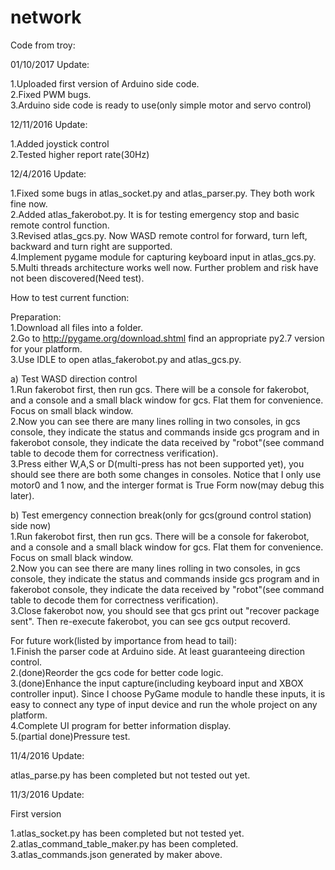 # network
Code from troy:</br>

01/10/2017 Update:</br>

1.Uploaded first version of Arduino side code.</br>
2.Fixed PWM bugs.</br>
3.Arduino side code is ready to use(only simple motor and servo control)</br>

12/11/2016 Update:</br>

1.Added joystick control</br>
2.Tested higher report rate(30Hz)</br>

12/4/2016 Update:</br>

1.Fixed some bugs in atlas_socket.py and atlas_parser.py. They both work fine now.</br>
2.Added atlas_fakerobot.py. It is for testing emergency stop and basic remote control function.</br>
3.Revised atlas_gcs.py. Now WASD remote control for forward, turn left, backward and turn right are supported.</br>
4.Implement pygame module for capturing keyboard input in atlas_gcs.py.</br>
5.Multi threads architecture works well now. Further problem and risk have not been discovered(Need test).</br>

How to test current function:

Preparation:</br>
1.Download all files into a folder.</br>
2.Go to http://pygame.org/download.shtml find an appropriate py2.7 version for your platform.</br>
3.Use IDLE to open atlas_fakerobot.py and atlas_gcs.py.</br>

a) Test WASD direction control</br>
1.Run fakerobot first, then run gcs. There will be a console for fakerobot, and a console and a small black window for gcs. Flat them for convenience. Focus on small black window.</br>
2.Now you can see there are many lines rolling in two consoles, in gcs console, they indicate the status and commands inside gcs program and in fakerobot console, they indicate the data received by "robot"(see command table to decode them for correctness verification).</br>
3.Press either W,A,S or D(multi-press has not been supported yet), you should see there are both some changes in consoles. Notice that I only use motor0 and 1 now, and the interger format is True Form now(may debug this later).</br>

b) Test emergency connection break(only for gcs(ground control station) side now)</br>
1.Run fakerobot first, then run gcs. There will be a console for fakerobot, and a console and a small black window for gcs. Flat them for convenience. Focus on small black window.</br>
2.Now you can see there are many lines rolling in two consoles, in gcs console, they indicate the status and commands inside gcs program and in fakerobot console, they indicate the data received by "robot"(see command table to decode them for correctness verification).</br>
3.Close fakerobot now, you should see that gcs print out "recover package sent". Then re-execute fakerobot, you can see gcs output recoverd.</br>

For future work(listed by importance from head to tail):</br>
1.Finish the parser code at Arduino side. At least guaranteeing direction control.</br>
2.(done)Reorder the gcs code for better code logic.</br>
3.(done)Enhance the input capture(including keyboard input and XBOX controller input). Since I choose PyGame module to handle these inputs, it is easy to connect any type of input device and run the whole project on any platform.</br>
4.Complete UI program for better information display.</br>
5.(partial done)Pressure test.</br>

11/4/2016 Update:</br>

atlas_parse.py has been completed but not tested out yet.</br>

11/3/2016 Update:</br>

First version</br>

1.atlas_socket.py has been completed but not tested yet.</br>
2.atlas_command_table_maker.py has been completed.</br>
3.atlas_commands.json generated by maker above.</br>


